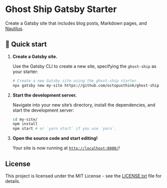 # Ghost Ship Gatsby Starter

Create a Gatsby site that includes blog posts, Markdown pages, and [Nautilus](https://nautilus.octopusthink.com/).

## 🚀 Quick start

1.  **Create a Gatsby site.**

    Use the Gatsby CLI to create a new site, specifying the `ghost-ship` as your starter:

    ```bash
    # Create a new Gatsby site using the ghost-ship starter.
    npx gatsby new my-site https://github.com/octopusthink/ghost-ship
    ```

2.  **Start the development server.**

    Navigate into your new site’s directory, install the dependencies, and start the development server:

    ```bash
    cd my-site/
    npm install
    npm start # or `yarn start` if you use `yarn`.
    ```

3.  **Open the source code and start editing!**

    Your site is now running at [`http://localhost:8000/`](http://localhost:8000/)!

## License

This project is licensed under the MIT License - see the [LICENSE.txt](LICENSE.txt) file for details.
